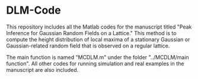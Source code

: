 # DLM-Code

This repository includes all the Matlab codes for the manuscript titled "Peak Inference for Gaussian Random Fields on a Lattice." This method is to compute the height distribution of local maxima of a stationary Gaussian or Gaussian-related random field that is observed on a regular lattice. 

The main function is named "MCDLM.m" under the folder "../MCDLM/main function". All other codes for running simulation and real examples in the manuscript are also included. 
